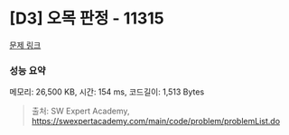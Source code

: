 # [D3] 오목 판정 - 11315 

[문제 링크](https://swexpertacademy.com/main/code/problem/problemDetail.do?contestProbId=AXaSUPYqPYMDFASQ) 

### 성능 요약

메모리: 26,500 KB, 시간: 154 ms, 코드길이: 1,513 Bytes



> 출처: SW Expert Academy, https://swexpertacademy.com/main/code/problem/problemList.do